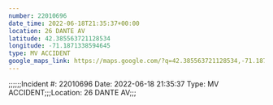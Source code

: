 ```yaml
---
number: 22010696
date_time: 2022-06-18T21:35:37+00:00
location: 26 DANTE AV
latitude: 42.385563721128534
longitude: -71.1871338594645
type: MV ACCIDENT
google_maps_link: https://maps.google.com/?q=42.385563721128534,-71.1871338594645
---
```


;;;;;;Incident #: 22010696  Date: 2022-06-18 21:35:37   Type: MV ACCIDENT;;;Location: 26 DANTE AV;;;
